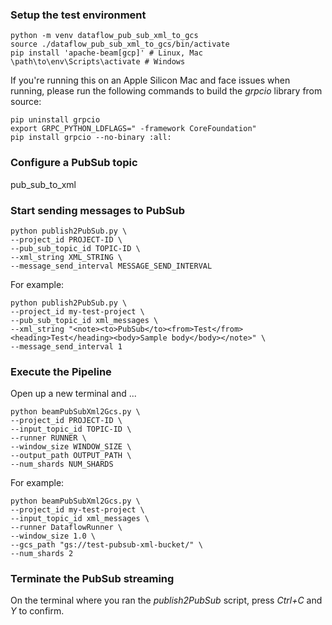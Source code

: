 ### Setup the test environment
```
python -m venv dataflow_pub_sub_xml_to_gcs
source ./dataflow_pub_sub_xml_to_gcs/bin/activate
pip install 'apache-beam[gcp]' # Linux, Mac
\path\to\env\Scripts\activate # Windows
```
If you're running this on an Apple Silicon Mac and face issues when running, please run the following commands to build the _grpcio_ library from source:
```
pip uninstall grpcio
export GRPC_PYTHON_LDFLAGS=" -framework CoreFoundation"
pip install grpcio --no-binary :all:
```

### Configure a PubSub topic
pub_sub_to_xml

### Start sending messages to PubSub
```
python publish2PubSub.py \
--project_id PROJECT-ID \
--pub_sub_topic_id TOPIC-ID \
--xml_string XML_STRING \
--message_send_interval MESSAGE_SEND_INTERVAL
```
For example:
```
python publish2PubSub.py \
--project_id my-test-project \
--pub_sub_topic_id xml_messages \
--xml_string "<note><to>PubSub</to><from>Test</from><heading>Test</heading><body>Sample body</body></note>" \
--message_send_interval 1
```

### Execute the Pipeline
Open up a new terminal and ...
```
python beamPubSubXml2Gcs.py \
--project_id PROJECT-ID \
--input_topic_id TOPIC-ID \
--runner RUNNER \
--window_size WINDOW_SIZE \
--output_path OUTPUT_PATH \
--num_shards NUM_SHARDS
```
For example:
```
python beamPubSubXml2Gcs.py \
--project_id my-test-project \
--input_topic_id xml_messages \
--runner DataflowRunner \
--window_size 1.0 \
--gcs_path "gs://test-pubsub-xml-bucket/" \
--num_shards 2
```

### Terminate the PubSub streaming
On the terminal where you ran the _publish2PubSub_ script, press _Ctrl+C_ and _Y_ to confirm.